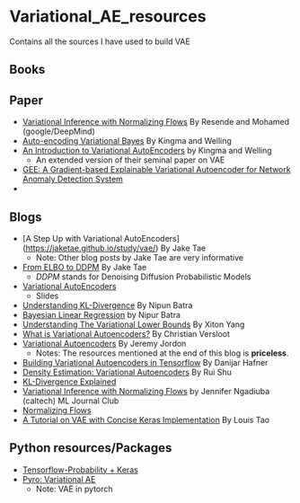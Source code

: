 # Variational_AE_resources
Contains all the sources I have used to build VAE

## Books

## Paper
- [Variational Inference with Normalizing Flows](https://arxiv.org/pdf/1505.05770.pdf) By Resende and Mohamed (google/DeepMind)
- [Auto-encoding Variational Bayes](https://arxiv.org/abs/1312.6114) By Kingma and Welling
- [An Introduction to Variational AutoEncoders](https://arxiv.org/pdf/1906.02691.pdf) by Kingma and Welling   
  - An extended version of their seminal paper on VAE 
- [GEE: A Gradient-based Explainable Variational Autoencoder for Network Anomaly Detection System](https://www.comp.nus.edu.sg/~lowkh/pubs/cns2019.pdf)
- 

## Blogs
- [A Step Up with Variational AutoEncoders] (https://jaketae.github.io/study/vae/) By Jake Tae
  - Note: Other blog posts by Jake Tae are very informative  
- [From ELBO to DDPM](https://jaketae.github.io/study/elbo/) By Jake Tae 
  - *DDPM* stands for Denoising Diffusion Probabilistic Models 
- [Variational AutoEncoders](https://docs.google.com/presentation/d/1RXzhDy3TTN8qZ2coLPn1HSab1-aSBMFdWHLiSP6WNr8/edit#slide=id.ga9c05187ea_0_447) 
  - Slides
- [Understanding KL-Divergence](https://nipunbatra.github.io/blog/ml/2022/01/29/kl-divergence.html) By Nipun Batra 
- [Bayesian Linear Regression](https://nipunbatra.github.io/blog/ml/2020/02/20/bayesian-linear-regression.html) by Nipur Batra
- [Understanding The Variational Lower Bounds](https://xyang35.github.io/2017/04/14/variational-lower-bound/) By Xiton Yang
- [What is Variational Autoencoders?](https://github.com/christianversloot/machine-learning-articles/blob/main/what-is-a-variational-autoencoder-vae.md#continuity-and-completeness) By Christian Versloot
- [Variational Autoencoders](https://www.jeremyjordan.me/variational-autoencoders/) By Jeremy Jordon
  - Notes: The resources mentioned at the end of this blog is **priceless**.
- [Building Variational Autoencoders in Tensorflow](https://danijar.com/building-variational-auto-encoders-in-tensorflow/) By Danijar Hafner
- [Density Estimation: Variational Autoencoders](http://ruishu.io/2018/03/14/vae/) By Rui Shu
- [KL-Divergence Explained](https://www.countbayesie.com/blog/2017/5/9/kullback-leibler-divergence-explained) 
- [Variational Inference with Normalizing Flows](https://indico.cern.ch/event/939335/contributions/3946863/attachments/2073692/3491279/mpp-jc-23July20.pdf) by Jennifer Ngadiuba (caltech) ML Journal Club
- [Normalizing Flows](https://github.com/kamenbliznashki/normalizing_flows) 
- [A Tutorial on VAE with Concise Keras Implementation](https://tiao.io/post/tutorial-on-variational-autoencoders-with-a-concise-keras-implementation/) By Louis Tao

## Python resources/Packages
- [Tensorflow-Probability + Keras]()
- [Pyro: Variational AE](http://pyro.ai/examples/vae.html)
  - Note: VAE in pytorch

